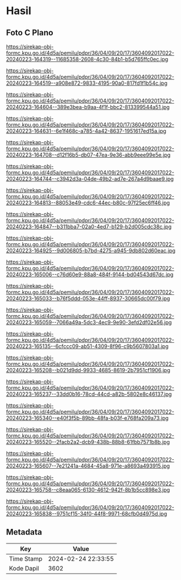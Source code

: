 # Hasil

## Foto C Plano

https://sirekap-obj-formc.kpu.go.id/4d5a/pemilu/pdpr/36/04/09/20/17/3604092017022-20240223-164319--11685358-2608-4c30-84b1-b5d765ffc0ec.jpg

https://sirekap-obj-formc.kpu.go.id/4d5a/pemilu/pdpr/36/04/09/20/17/3604092017022-20240223-164519--a908e872-9833-4195-90a0-817fd1f1b54c.jpg

https://sirekap-obj-formc.kpu.go.id/4d5a/pemilu/pdpr/36/04/09/20/17/3604092017022-20240223-164604--389e3bea-b9aa-4f1f-bbc2-813399544a51.jpg

https://sirekap-obj-formc.kpu.go.id/4d5a/pemilu/pdpr/36/04/09/20/17/3604092017022-20240223-164631--6e1f468c-a785-4a42-8637-1951617ed15a.jpg

https://sirekap-obj-formc.kpu.go.id/4d5a/pemilu/pdpr/36/04/09/20/17/3604092017022-20240223-164708--d12f16b5-db07-47ea-9e36-abb9eee99e5e.jpg

https://sirekap-obj-formc.kpu.go.id/4d5a/pemilu/pdpr/36/04/09/20/17/3604092017022-20240223-164744--c3942d3a-04de-49b2-ad7e-267a4d9baae9.jpg

https://sirekap-obj-formc.kpu.go.id/4d5a/pemilu/pdpr/36/04/09/20/17/3604092017022-20240223-164813--88053e49-cdc6-44ec-b80c-97f25ec6ff46.jpg

https://sirekap-obj-formc.kpu.go.id/4d5a/pemilu/pdpr/36/04/09/20/17/3604092017022-20240223-164847--b311bba7-02a0-4ed7-b129-b2d005cdc38c.jpg

https://sirekap-obj-formc.kpu.go.id/4d5a/pemilu/pdpr/36/04/09/20/17/3604092017022-20240223-164925--9d006805-b7bd-4275-a945-9db802d60eac.jpg

https://sirekap-obj-formc.kpu.go.id/4d5a/pemilu/pdpr/36/04/09/20/17/3604092017022-20240223-165006--c76d60e9-88a8-484f-9144-bd04543d67dc.jpg

https://sirekap-obj-formc.kpu.go.id/4d5a/pemilu/pdpr/36/04/09/20/17/3604092017022-20240223-165033--b76f5ddd-053e-44ff-8937-30665dc00f79.jpg

https://sirekap-obj-formc.kpu.go.id/4d5a/pemilu/pdpr/36/04/09/20/17/3604092017022-20240223-165059--7066a49a-5dc3-4ec9-9e90-3efd2df02e56.jpg

https://sirekap-obj-formc.kpu.go.id/4d5a/pemilu/pdpr/36/04/09/20/17/3604092017022-20240223-165135--6cfccc09-ab51-4309-8f96-c9b5607803a1.jpg

https://sirekap-obj-formc.kpu.go.id/4d5a/pemilu/pdpr/36/04/09/20/17/3604092017022-20240223-165208--b021d9dd-9933-4685-8619-2b7951cf1906.jpg

https://sirekap-obj-formc.kpu.go.id/4d5a/pemilu/pdpr/36/04/09/20/17/3604092017022-20240223-165237--33dd0b16-78cd-44cd-a82b-5802e8c46137.jpg

https://sirekap-obj-formc.kpu.go.id/4d5a/pemilu/pdpr/36/04/09/20/17/3604092017022-20240223-165340--e40f3f5b-89bb-48fa-b03f-e768fa209a73.jpg

https://sirekap-obj-formc.kpu.go.id/4d5a/pemilu/pdpr/36/04/09/20/17/3604092017022-20240223-165520--2facb2a2-dcb9-438b-88b8-61fbb7571b8b.jpg

https://sirekap-obj-formc.kpu.go.id/4d5a/pemilu/pdpr/36/04/09/20/17/3604092017022-20240223-165607--7e21241a-4684-45a8-971e-a8693a493915.jpg

https://sirekap-obj-formc.kpu.go.id/4d5a/pemilu/pdpr/36/04/09/20/17/3604092017022-20240223-165758--c8eaa065-6130-4612-942f-8b1b5cc898e3.jpg

https://sirekap-obj-formc.kpu.go.id/4d5a/pemilu/pdpr/36/04/09/20/17/3604092017022-20240223-165838--9751cf15-34f0-44f8-9971-68cfb0d4975d.jpg


## Metadata

| Key        | Value               |
| ---------- | ------------------- |
| Time Stamp | 2024-02-24 22:33:55 |
| Kode Dapil | 3602                |



